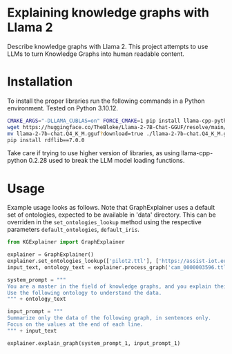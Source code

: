 # Explaining knowledge graphs with Llama 2

Describe knowledge graphs with Llama 2. This project attempts to use LLMs to turn Knowledge Graphs into human readable content.

# Installation
To install the proper libraries run the following commands in a Python environment. Tested on Python 3.10.12.
```bash
CMAKE_ARGS="-DLLAMA_CUBLAS=on" FORCE_CMAKE=1 pip install llama-cpp-python==0.2.26
wget https://huggingface.co/TheBloke/Llama-2-7B-Chat-GGUF/resolve/main/llama-2-7b-chat.Q4_K_M.gguf?download=true
mv llama-2-7b-chat.Q4_K_M.gguf?download=true ./llama-2-7b-chat.Q4_K_M.gguf
pip install rdflib==7.0.0
```

Take care if trying to use higher version of libraries, as using llama-cpp-python 0.2.28 used to break the LLM model loading functions.

# Usage
Example usage looks as follows. Note that GraphExplainer uses a default set of ontologies, expected to be available in 'data' directory. This can be overriden in the `set_ontologies_lookup` method using the respective parameters `default_ontologies`, `default_iris`.

```python
from KGExplainer import GraphExplainer

explainer = GraphExplainer()
explainer.set_ontologies_lookup(['pilot2.ttl'], ['https://assist-iot.eu/ontologies'])
input_text, ontology_text = explainer.process_graph('cam_0000003596.ttl')

system_prompt = """
You are a master in the field of knowledge graphs, and you explain their contents using layman's terms. 
Use the following ontology to understand the data.
""" + ontology_text

input_prompt = """
Summarize only the data of the following graph, in sentences only.
Focus on the values at the end of each line.
""" + input_text

explainer.explain_graph(system_prompt_1, input_prompt_1)
```
